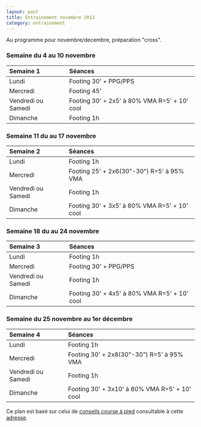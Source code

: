 ```yaml
---
layout: post
title: Entrainement novembre 2013
category: entrainement
---
```


Au programme pour novembre/decembre, préparation "cross".

### Semaine du 4 au 10 novembre

**Semaine 1**         | **Séances**
:---------------------|:-------------------------------------------------
Lundi                 | Footing 30' + PPG/PPS
Mercredi              | Footing 45'
Vendredi ou Samedi    | Footing 30' + 2x5' à 80% VMA R=5' + 10' cool
Dimanche              | Footing 1h

### Semaine 11 du au 17 novembre

**Semaine 2**         | **Séances**
:---------------------|:-------------------------------------------------
Lundi                 | Footing 1h
Mercredi              | Footing 25' + 2x6(30"-30") R=5' à 95% VMA
Vendredi ou Samedi    | Footing 1h
Dimanche              | Footing 30' + 3x5' à 80% VMA R=5' + 10' cool

### Semaine 18 du au 24 novembre

**Semaine 3**         | **Séances**
:---------------------|:-------------------------------------------------
Lundi                 | Footing 1h
Mercredi              | Footing 30' + PPG/PPS
Vendredi ou Samedi    | Footing 1h
Dimanche              | Footing 30' + 4x5' à 80% VMA R=5' + 10' cool

### Semaine du 25 novembre au 1er décembre

**Semaine 4**         | **Séances**
:---------------------|:-------------------------------------------------
Lundi                 | Footing 1h
Mercredi              | Footing 30' + 2x8(30"-30") R=5' à 95% VMA
Vendredi ou Samedi    | Footing 1h
Dimanche              | Footing 30' + 3x10' à 80% VMA R=5' + 10' cool


Ce plan est basé sur celui de [conseils course à pied][1] consultable à
cette [adresse][2].

[2]: http://www.conseils-courseapied.com/
[1]: http://www.conseils-courseapied.com/plans-entrainement/plan-entrainement-cross-country-phase1.html
